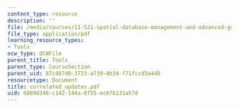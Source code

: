 ```yaml
---
content_type: resource
description: ''
file: /media/courses/11-521-spatial-database-management-and-advanced-geographic-information-systems-spring-2003/6869d346c142144a8f55ec67b131a57d_correlated_updates.pdf
file_type: application/pdf
learning_resource_types:
- Tools
ocw_type: OCWFile
parent_title: Tools
parent_type: CourseSection
parent_uid: 87c407d0-3723-a739-8b34-f71fccd3a448
resourcetype: Document
title: correlated_updates.pdf
uid: 6869d346-c142-144a-8f55-ec67b131a57d
---
```

